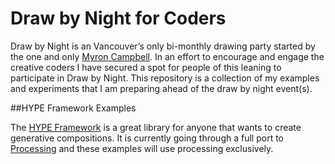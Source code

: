 # Draw by Night for Coders

Draw by Night is an Vancouver’s only bi-monthly drawing party started by the one and only <a href="http://www.notsosimpleton.com">Myron Campbell</a>. In an effort to encourage and engage the creative coders I have secured a spot for people of this leaning to participate in Draw by Night. This repository is a collection of my examples and experiments that I am preparing ahead of the draw by night event(s).

##HYPE Framework Examples

The <a href="http://www.hypeframework.org/">HYPE Framework</a> is a great library for anyone that wants to create generative compositions. It is currently going through a full port to <a href="http://www.processing.org">Processing</a> and these examples will use processing exclusively.